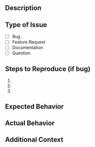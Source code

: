 ## Description
<!-- Provide a clear and concise description of the issue -->

## Type of Issue
<!-- Mark with an 'x' -->
- [ ] Bug
- [ ] Feature Request
- [ ] Documentation
- [ ] Question

## Steps to Reproduce (if bug)
<!-- If this is a bug, provide steps to reproduce -->
1.
2.
3.

## Expected Behavior
<!-- What did you expect to happen? -->

## Actual Behavior
<!-- What actually happened? -->

## Additional Context
<!-- Add any other context, screenshots, or information about the issue here -->